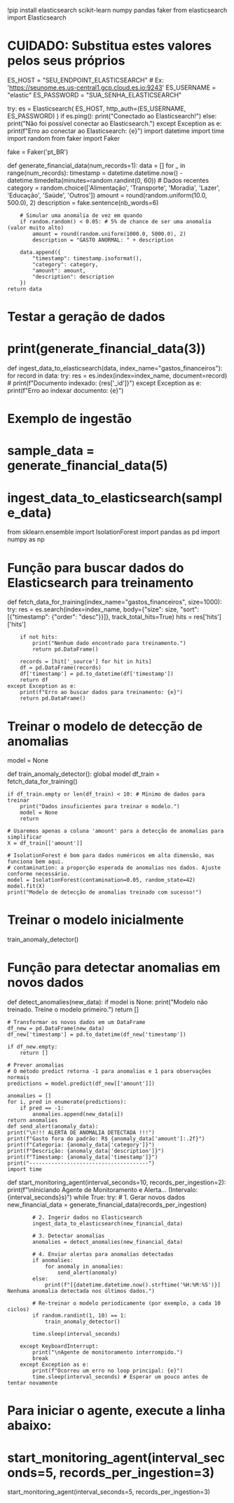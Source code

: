 !pip install elasticsearch scikit-learn numpy pandas faker
from elasticsearch import Elasticsearch

# CUIDADO: Substitua estes valores pelos seus próprios
ES_HOST = "SEU_ENDPOINT_ELASTICSEARCH" # Ex: 'https://seunome.es.us-central1.gcp.cloud.es.io:9243'
ES_USERNAME = "elastic"
ES_PASSWORD = "SUA_SENHA_ELASTICSEARCH"

try:
    es = Elasticsearch(
        ES_HOST,
        http_auth=(ES_USERNAME, ES_PASSWORD)
    )
    if es.ping():
        print("Conectado ao Elasticsearch!")
    else:
        print("Não foi possível conectar ao Elasticsearch.")
except Exception as e:
    print(f"Erro ao conectar ao Elasticsearch: {e}")
    import datetime
import time
import random
from faker import Faker

fake = Faker('pt_BR')

def generate_financial_data(num_records=1):
    data = []
    for _ in range(num_records):
        timestamp = datetime.datetime.now() - datetime.timedelta(minutes=random.randint(0, 60)) # Dados recentes
        category = random.choice(['Alimentação', 'Transporte', 'Moradia', 'Lazer', 'Educação', 'Saúde', 'Outros'])
        amount = round(random.uniform(10.0, 500.0), 2)
        description = fake.sentence(nb_words=6)
        
        # Simular uma anomalia de vez em quando
        if random.random() < 0.05: # 5% de chance de ser uma anomalia (valor muito alto)
            amount = round(random.uniform(1000.0, 5000.0), 2)
            description = "GASTO ANORMAL: " + description

        data.append({
            "timestamp": timestamp.isoformat(),
            "category": category,
            "amount": amount,
            "description": description
        })
    return data

# Testar a geração de dados
# print(generate_financial_data(3))
def ingest_data_to_elasticsearch(data, index_name="gastos_financeiros"):
    for record in data:
        try:
            res = es.index(index=index_name, document=record)
            # print(f"Documento indexado: {res['_id']}")
        except Exception as e:
            print(f"Erro ao indexar documento: {e}")

# Exemplo de ingestão
# sample_data = generate_financial_data(5)
# ingest_data_to_elasticsearch(sample_data)
from sklearn.ensemble import IsolationForest
import pandas as pd
import numpy as np

# Função para buscar dados do Elasticsearch para treinamento
def fetch_data_for_training(index_name="gastos_financeiros", size=1000):
    try:
        res = es.search(index=index_name, body={"size": size, "sort": [{"timestamp": {"order": "desc"}}]},
                        track_total_hits=True)
        hits = res['hits']['hits']
        
        if not hits:
            print("Nenhum dado encontrado para treinamento.")
            return pd.DataFrame()

        records = [hit['_source'] for hit in hits]
        df = pd.DataFrame(records)
        df['timestamp'] = pd.to_datetime(df['timestamp'])
        return df
    except Exception as e:
        print(f"Erro ao buscar dados para treinamento: {e}")
        return pd.DataFrame()

# Treinar o modelo de detecção de anomalias
model = None

def train_anomaly_detector():
    global model
    df_train = fetch_data_for_training()
    
    if df_train.empty or len(df_train) < 10: # Mínimo de dados para treinar
        print("Dados insuficientes para treinar o modelo.")
        model = None
        return

    # Usaremos apenas a coluna 'amount' para a detecção de anomalias para simplificar
    X = df_train[['amount']]
    
    # IsolationForest é bom para dados numéricos em alta dimensão, mas funciona bem aqui.
    # contamination: a proporção esperada de anomalias nos dados. Ajuste conforme necessário.
    model = IsolationForest(contamination=0.05, random_state=42) 
    model.fit(X)
    print("Modelo de detecção de anomalias treinado com sucesso!")

# Treinar o modelo inicialmente
train_anomaly_detector()

# Função para detectar anomalias em novos dados
def detect_anomalies(new_data):
    if model is None:
        print("Modelo não treinado. Treine o modelo primeiro.")
        return []

    # Transformar os novos dados em um DataFrame
    df_new = pd.DataFrame(new_data)
    df_new['timestamp'] = pd.to_datetime(df_new['timestamp'])

    if df_new.empty:
        return []

    # Prever anomalias
    # O método predict retorna -1 para anomalias e 1 para observações normais
    predictions = model.predict(df_new[['amount']])
    
    anomalies = []
    for i, pred in enumerate(predictions):
        if pred == -1:
            anomalies.append(new_data[i])
    return anomalies
    def send_alert(anomaly_data):
    print("\n!!! ALERTA DE ANOMALIA DETECTADA !!!")
    print(f"Gasto fora do padrão: R$ {anomaly_data['amount']:.2f}")
    print(f"Categoria: {anomaly_data['category']}")
    print(f"Descrição: {anomaly_data['description']}")
    print(f"Timestamp: {anomaly_data['timestamp']}")
    print("--------------------------------------")
    import time

def start_monitoring_agent(interval_seconds=10, records_per_ingestion=2):
    print(f"\nIniciando Agente de Monitoramento e Alerta... (Intervalo: {interval_seconds}s)")
    while True:
        try:
            # 1. Gerar novos dados
            new_financial_data = generate_financial_data(records_per_ingestion)
            
            # 2. Ingerir dados no Elasticsearch
            ingest_data_to_elasticsearch(new_financial_data)
            
            # 3. Detectar anomalias
            anomalies = detect_anomalies(new_financial_data)
            
            # 4. Enviar alertas para anomalias detectadas
            if anomalies:
                for anomaly in anomalies:
                    send_alert(anomaly)
            else:
                print(f"[{datetime.datetime.now().strftime('%H:%M:%S')}] Nenhuma anomalia detectada nos últimos dados.")
            
            # Re-treinar o modelo periodicamente (por exemplo, a cada 10 ciclos)
            if random.randint(1, 10) == 1:
                train_anomaly_detector()

            time.sleep(interval_seconds)

        except KeyboardInterrupt:
            print("\nAgente de monitoramento interrompido.")
            break
        except Exception as e:
            print(f"Ocorreu um erro no loop principal: {e}")
            time.sleep(interval_seconds) # Esperar um pouco antes de tentar novamente

# Para iniciar o agente, execute a linha abaixo:
# start_monitoring_agent(interval_seconds=5, records_per_ingestion=3)
start_monitoring_agent(interval_seconds=5, records_per_ingestion=3)
